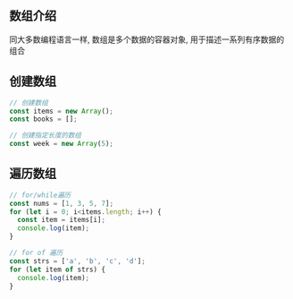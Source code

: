 ## 数组介绍

同大多数编程语言一样, 数组是多个数据的容器对象, 用于描述一系列有序数据的组合

## 创建数组

```js
// 创建数组
const items = new Array();
const books = [];

// 创建指定长度的数组
const week = new Array(5);
```

## 遍历数组

```js
// for/while遍历
const nums = [1, 3, 5, 7];
for (let i = 0; i<items.length; i++) {
  const item = items[i];
  console.log(item);
}

// for of 遍历
const strs = ['a', 'b', 'c', 'd'];
for (let item of strs) {
  console.log(item);
}
```

